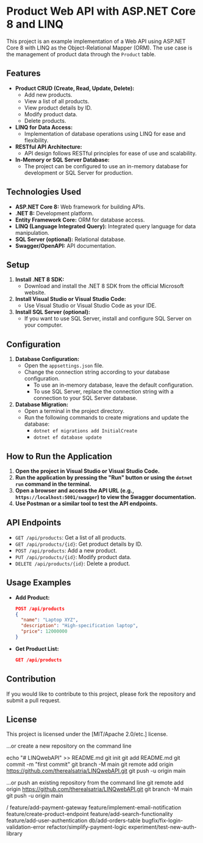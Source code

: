 # Product Web API with ASP.NET Core 8 and LINQ

This project is an example implementation of a Web API using ASP.NET Core 8 with LINQ as the Object-Relational Mapper (ORM). The use case is the management of product data through the `Product` table.

## Features

* **Product CRUD (Create, Read, Update, Delete):**
    * Add new products.
    * View a list of all products.
    * View product details by ID.
    * Modify product data.
    * Delete products.
* **LINQ for Data Access:**
    * Implementation of database operations using LINQ for ease and flexibility.
* **RESTful API Architecture:**
    * API design follows RESTful principles for ease of use and scalability.
* **In-Memory or SQL Server Database:**
    * The project can be configured to use an in-memory database for development or SQL Server for production.

## Technologies Used

* **ASP.NET Core 8:** Web framework for building APIs.
* **.NET 8:** Development platform.
* **Entity Framework Core:** ORM for database access.
* **LINQ (Language Integrated Query):** Integrated query language for data manipulation.
* **SQL Server (optional):** Relational database.
* **Swagger/OpenAPI:** API documentation.

## Setup

1.  **Install .NET 8 SDK:**
    * Download and install the .NET 8 SDK from the official Microsoft website.
2.  **Install Visual Studio or Visual Studio Code:**
    * Use Visual Studio or Visual Studio Code as your IDE.
3.  **Install SQL Server (optional):**
    * If you want to use SQL Server, install and configure SQL Server on your computer.

## Configuration

1.  **Database Configuration:**
    * Open the `appsettings.json` file.
    * Change the connection string according to your database configuration.
        * To use an in-memory database, leave the default configuration.
        * To use SQL Server, replace the connection string with a connection to your SQL Server database.
2.  **Database Migration:**
    * Open a terminal in the project directory.
    * Run the following commands to create migrations and update the database:
        * `dotnet ef migrations add InitialCreate`
        * `dotnet ef database update`

## How to Run the Application

1.  **Open the project in Visual Studio or Visual Studio Code.**
2.  **Run the application by pressing the "Run" button or using the `dotnet run` command in the terminal.**
3.  **Open a browser and access the API URL (e.g., `https://localhost:5001/swagger`) to view the Swagger documentation.**
4.  **Use Postman or a similar tool to test the API endpoints.**

## API Endpoints

* `GET /api/products`: Get a list of all products.
* `GET /api/products/{id}`: Get product details by ID.
* `POST /api/products`: Add a new product.
* `PUT /api/products/{id}`: Modify product data.
* `DELETE /api/products/{id}`: Delete a product.

## Usage Examples

* **Add Product:**

    ```json
    POST /api/products
    {
      "name": "Laptop XYZ",
      "description": "High-specification laptop",
      "price": 12000000
    }
    ```

* **Get Product List:**

    ```json
    GET /api/products
    ```

## Contribution

If you would like to contribute to this project, please fork the repository and submit a pull request.

## License

This project is licensed under the \[MIT/Apache 2.0/etc.] license.

…or create a new repository on the command line

echo "# LINQwebAPI" >> README.md
git init
git add README.md
git commit -m "first commit"
git branch -M main
git remote add origin https://github.com/therealsatria/LINQwebAPI.git
git push -u origin main

…or push an existing repository from the command line
git remote add origin https://github.com/therealsatria/LINQwebAPI.git
git branch -M main
git push -u origin main

<tipe>/<deskripsi-singkat>
feature/add-payment-gateway
feature/implement-email-notification
feature/create-product-endpoint
feature/add-search-functionality
feature/add-user-authentication
db/add-orders-table
bugfix/fix-login-validation-error
refactor/simplify-payment-logic
experiment/test-new-auth-library

